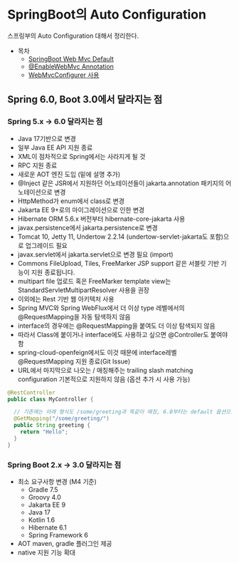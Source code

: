 # SpringBoot의 Auto Configuration

스프링부의 Auto Configuration 대해서 정리한다. 

* 목차
    * [SpringBoot Web Mvc Default](doc/auto-01.md)
    * [@EnableWebMvc Annotation](doc/auto-02.md)
    * [WebMvcConfigurer 사용](doc/auto-03.md)



## Spring 6.0, Boot 3.0에서 달라지는 점
### Spring 5.x -> 6.0 달라지는 점
* Java 17기반으로 변경
* 일부 Java EE API 지원 종료
* XML이 점차적으로 Spring에서는 사라지게 될 것
* RPC 지원 종료
* 새로운 AOT 엔진 도입 (밑에 설명 추가)
* @Inject 같은 JSR에서 지원하던 어노테이션들이 jakarta.annotation 패키지의 어노테이션으로 변경
* HttpMethod가 enum에서 class로 변경
* Jakarta EE 9+로의 마이그레이션으로 인한 변경
* Hibernate ORM 5.6.x 버전부터 hibernate-core-jakarta 사용
* javax.persistence에서 jakarta.persistence로 변경
* Tomcat 10, Jetty 11, Undertow 2.2.14 (undertow-servlet-jakarta도 포함)으로 업그레이드 필요
* javax.servlet에서 jakarta.servlet으로 변경 필요 (import)
* Commons FileUpload, Tiles, FreeMarker JSP support 같은 서블릿 기반 기능이 지원 종료됩니다.
* multipart file 업로드 혹은 FreeMarker template view는 StandardServletMultipartResolver 사용을 권장
* 이외에는 Rest 기반 웹 아키텍처 사용
* Spring MVC와 Spring WebFlux에서 더 이상 type 레벨에서의 @RequestMapping을 자동 탐색하지 않음
* interface의 경우에는 @RequestMapping을 붙여도 더 이상 탐색되지 않음
* 따라서 Class에 붙이거나 interface에도 사용하고 싶으면 @Controller도 붙여야 함
* spring-cloud-openfeign에서도 이것 때문에 interface레벨 @RequestMapping 지원 종료(Git Issue)
* URL에서 마지막으로 나오는 / 매칭해주는 trailing slash matching configuration 기본적으로 지원하지 않음 (옵션 추가 시 사용 가능)
```java
@RestController
public class MyController {

  // 기존에는 아래 형식도 /some/greeting과 똑같이 매칭, 6.0부터는 default 옵션으로는 매칭 안해줌
  @GetMapping("/some/greeting/")
  public String greeting {
    return "Hello";
  } 
}
```

### Spring Boot 2.x -> 3.0 달라지는 점
* 최소 요구사항 변경 (M4 기준)
    * Gradle 7.5
    * Groovy 4.0
    * Jakarta EE 9
    * Java 17
    * Kotlin 1.6
    * Hibernate 6.1
    * Spring Framework 6
* AOT maven, gradle 플러그인 제공
* native 지원 기능 확대